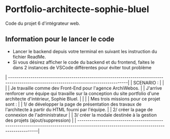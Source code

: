 # Portfolio-architecte-sophie-bluel

Code du projet 6 d'intégrateur web.

## Information pour le lancer le code

 - Lancer le backend depuis votre terminal en suivant les instruction du fichier ReadMe.
 - Si vous désirez afficher le code du backend et du frontend, faites le dans 2 instances de VSCode différentes pour éviter tout problème

| ----------------------------------------------------------------------------------------------------------------------------------------|
| SCENARIO :                                                                                                                              |
|                                                                                                                                         |
| Je travaille comme dev Front-End pour l'agence ArchiWebos.                                                                              |
| J'arrive renforcer une équipe qui travaille sur la conception du site portfolio d'une architecte d'intérieur, Sophie Bluel.             |
|                                                                                                                                         |
| Mes trois missions pour ce projet sont :                                                                                                |
| 1/ de développer la page de présentation des travaux de l'architecte à partir du HTML fourni par l'équipe.                              |
| 2/ créer la page de connexion de l'administrateur                                                                                       |
| 3/ créer la modale destinée à la gestion des projets (ajout/suppression)                                                                |
| ----------------------------------------------------------------------------------------------------------------------------------------|
